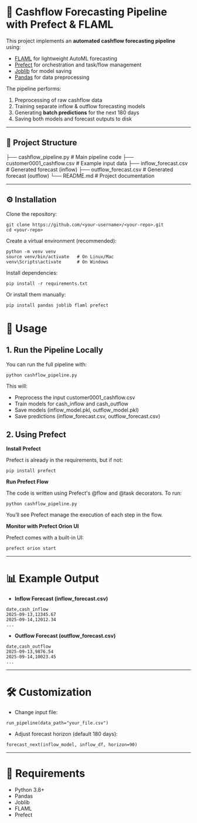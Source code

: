 # 🏦 Cashflow Forecasting Pipeline with Prefect & FLAML

This project implements an **automated cashflow forecasting pipeline** using:

- [FLAML](https://microsoft.github.io/FLAML/) for lightweight AutoML forecasting  
- [Prefect](https://docs.prefect.io/) for orchestration and task/flow management  
- [Joblib](https://joblib.readthedocs.io/) for model saving  
- [Pandas](https://pandas.pydata.org/) for data preprocessing  

The pipeline performs:
1. Preprocessing of raw cashflow data  
2. Training separate inflow & outflow forecasting models  
3. Generating **batch predictions** for the next 180 days  
4. Saving both models and forecast outputs to disk  

---

## 📂 Project Structure

├── cashflow_pipeline.py # Main pipeline code
├── customer0001_cashflow.csv # Example input data
├── inflow_forecast.csv # Generated forecast (inflow)
├── outflow_forecast.csv # Generated forecast (outflow)
└── README.md # Project documentation


---

## ⚙️ Installation

Clone the repository:

```
git clone https://github.com/<your-username>/<your-repo>.git
cd <your-repo>
```

Create a virtual environment (recommended):

```
python -m venv venv
source venv/bin/activate   # On Linux/Mac
venv\Scripts\activate      # On Windows
```

Install dependencies:

```
pip install -r requirements.txt
```

Or install them manually:

```
pip install pandas joblib flaml prefect

```

# 🚀 Usage
## 1. Run the Pipeline Locally

You can run the full pipeline with:

```
python cashflow_pipeline.py
```

This will:
- Preprocess the input customer0001_cashflow.csv
- Train models for cash_inflow and cash_outflow
- Save models (inflow_model.pkl, outflow_model.pkl)
- Save predictions (inflow_forecast.csv, outflow_forecast.csv)

## 2. Using Prefect
**Install Prefect**

Prefect is already in the requirements, but if not:
```
pip install prefect
```

**Run Prefect Flow**

The code is written using Prefect's @flow and @task decorators. To run:
```
python cashflow_pipeline.py
```

You’ll see Prefect manage the execution of each step in the flow.

**Monitor with Prefect Orion UI**

Prefect comes with a built-in UI:
```
prefect orion start
```

---
# 📊 Example Output

- **Inflow Forecast (inflow_forecast.csv)**
```csv
date,cash_inflow
2025-09-13,12345.67
2025-09-14,12012.34
...
```

- **Outflow Forecast (outflow_forecast.csv)**
```csv
date,cash_outflow
2025-09-13,9876.54
2025-09-14,10023.45
...
```

---
# 🛠️ Customization

- Change input file:
```
run_pipeline(data_path="your_file.csv")
```

- Adjust forecast horizon (default 180 days):
```
forecast_next(inflow_model, inflow_df, horizon=90)
```

---
# 📌 Requirements

- Python 3.8+
- Pandas
- Joblib
- FLAML
- Prefect
